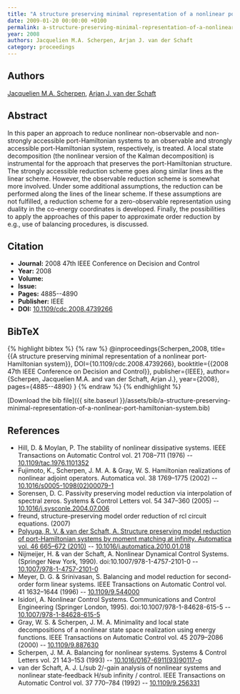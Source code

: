 ```yaml
---
title: "A structure preserving minimal representation of a nonlinear port-Hamiltonian system"
date: 2009-01-20 00:00:00 +0100
permalink: a-structure-preserving-minimal-representation-of-a-nonlinear-port-hamiltonian-system
year: 2008
authors: Jacquelien M.A. Scherpen, Arjan J. van der Schaft
category: proceedings
---
```

 
## Authors
[Jacquelien M.A. Scherpen](authors/jacquelien-m-a-scherpen), [Arjan J. van der Schaft](authors/arjan-van-der-schaft)
 
## Abstract
In this paper an approach to reduce nonlinear non-observable and non-strongly accessible port-Hamiltonian systems to an observable and strongly accessible port-Hamiltonian system, respectively, is treated. A local state decomposition (the nonlinear version of the Kalman decomposition) is instrumental for the approach that preserves the port-Hamiltonian structure. The strongly accessible reduction scheme goes along similar lines as the linear scheme. However, the observable reduction scheme is somewhat more involved. Under some additional assumptions, the reduction can be performed along the lines of the linear scheme. If these assumptions are not fulfilled, a reduction scheme for a zero-observable representation using duality in the co-energy coordinates is developed. Finally, the possibilities to apply the approaches of this paper to approximate order reduction by e.g., use of balancing procedures, is discussed.
 
## Citation
- **Journal:** 2008 47th IEEE Conference on Decision and Control
- **Year:** 2008
- **Volume:** 
- **Issue:** 
- **Pages:** 4885--4890
- **Publisher:** IEEE
- **DOI:** [10.1109/cdc.2008.4739266](https://doi.org/10.1109/cdc.2008.4739266)
 
## BibTeX
{% highlight bibtex %}
{% raw %}
@inproceedings{Scherpen_2008,
  title={{A structure preserving minimal representation of a nonlinear port-Hamiltonian system}},
  DOI={10.1109/cdc.2008.4739266},
  booktitle={{2008 47th IEEE Conference on Decision and Control}},
  publisher={IEEE},
  author={Scherpen, Jacquelien M.A. and van der Schaft, Arjan J.},
  year={2008},
  pages={4885--4890}
}
{% endraw %}
{% endhighlight %}
 
[Download the bib file]({{ site.baseurl }}/assets/bib/a-structure-preserving-minimal-representation-of-a-nonlinear-port-hamiltonian-system.bib)
 
## References
- Hill, D. & Moylan, P. The stability of nonlinear dissipative systems. IEEE Transactions on Automatic Control vol. 21 708–711 (1976) -- [10.1109/tac.1976.1101352](https://doi.org/10.1109/tac.1976.1101352)
- Fujimoto, K., Scherpen, J. M. A. & Gray, W. S. Hamiltonian realizations of nonlinear adjoint operators. Automatica vol. 38 1769–1775 (2002) -- [10.1016/s0005-1098(02)00079-1](https://doi.org/10.1016/s0005-1098(02)00079-1)
- Sorensen, D. C. Passivity preserving model reduction via interpolation of spectral zeros. Systems &amp; Control Letters vol. 54 347–360 (2005) -- [10.1016/j.sysconle.2004.07.006](https://doi.org/10.1016/j.sysconle.2004.07.006)
- freund, structure-preserving model order reduction of rcl circuit equations. (2007)
- [Polyuga, R. V. & van der Schaft, A. Structure preserving model reduction of port-Hamiltonian systems by moment matching at infinity. Automatica vol. 46 665–672 (2010)](structure-preserving-model-reduction-of-port-hamiltonian-systems-by-moment-matching-at-infinity) -- [10.1016/j.automatica.2010.01.018](https://doi.org/10.1016/j.automatica.2010.01.018)
- Nijmeijer, H. & van der Schaft, A. Nonlinear Dynamical Control Systems. (Springer New York, 1990). doi:10.1007/978-1-4757-2101-0 -- [10.1007/978-1-4757-2101-0](https://doi.org/10.1007/978-1-4757-2101-0)
- Meyer, D. G. & Srinivasan, S. Balancing and model reduction for second-order form linear systems. IEEE Transactions on Automatic Control vol. 41 1632–1644 (1996) -- [10.1109/9.544000](https://doi.org/10.1109/9.544000)
- Isidori, A. Nonlinear Control Systems. Communications and Control Engineering (Springer London, 1995). doi:10.1007/978-1-84628-615-5 -- [10.1007/978-1-84628-615-5](https://doi.org/10.1007/978-1-84628-615-5)
- Gray, W. S. & Scherpen, J. M. A. Minimality and local state decompositions of a nonlinear state space realization using energy functions. IEEE Transactions on Automatic Control vol. 45 2079–2086 (2000) -- [10.1109/9.887630](https://doi.org/10.1109/9.887630)
- Scherpen, J. M. A. Balancing for nonlinear systems. Systems &amp; Control Letters vol. 21 143–153 (1993) -- [10.1016/0167-6911(93)90117-o](https://doi.org/10.1016/0167-6911(93)90117-o)
- van der Schaft, A. J. L/sub 2/-gain analysis of nonlinear systems and nonlinear state-feedback H/sub infinity / control. IEEE Transactions on Automatic Control vol. 37 770–784 (1992) -- [10.1109/9.256331](https://doi.org/10.1109/9.256331)

